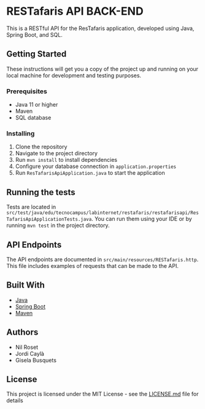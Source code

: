 # RESTafaris API BACK-END

This is a RESTful API for the ResTafaris application, developed using Java, Spring Boot, and SQL.

## Getting Started

These instructions will get you a copy of the project up and running on your local machine for development and testing purposes.

### Prerequisites

- Java 11 or higher
- Maven
- SQL database

### Installing

1. Clone the repository
2. Navigate to the project directory
3. Run `mvn install` to install dependencies
4. Configure your database connection in `application.properties`
5. Run `ResTafarisApiApplication.java` to start the application

## Running the tests

Tests are located in `src/test/java/edu/tecnocampus/labinternet/restafaris/restafarisapi/ResTafarisApiApplicationTests.java`. You can run them using your IDE or by running `mvn test` in the project directory.

## API Endpoints

The API endpoints are documented in `src/main/resources/RESTafaris.http`. This file includes examples of requests that can be made to the API.

## Built With

- [Java](https://www.java.com/)
- [Spring Boot](https://spring.io/projects/spring-boot)
- [Maven](https://maven.apache.org/)

## Authors

- Nil Roset
- Jordi Caylà
- Gisela Busquets

## License

This project is licensed under the MIT License - see the [LICENSE.md](LICENSE.md) file for details
